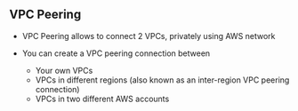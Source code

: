 ## VPC Peering

- VPC Peering allows to connect 2 VPCs, privately using AWS network

- You can create a VPC peering connection between

  - Your own VPCs
  - VPCs in different regions (also known as an inter-region VPC peering connection)
  - VPCs in two different AWS accounts

